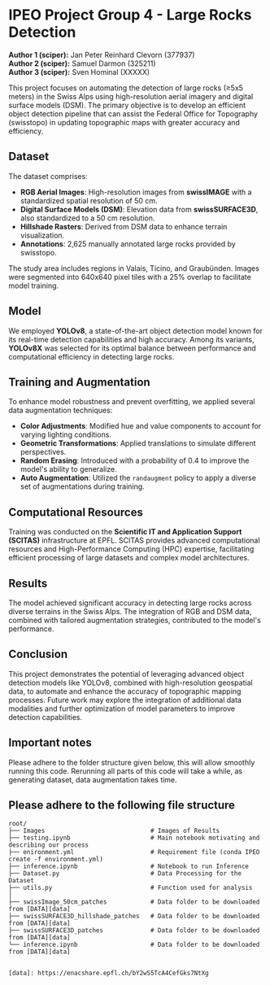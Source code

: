 # IPEO Project Group 4 - Large Rocks Detection

**Author 1 (sciper):** Jan Peter Reinhard Clevorn (377937)  
**Author 2 (sciper):** Samuel Darmon (325211)   
**Author 3 (sciper):** Sven Hominal (XXXXX) 

This project focuses on automating the detection of large rocks (≥5x5 meters) in the Swiss Alps using high-resolution aerial imagery and digital surface models (DSM). The primary objective is to develop an efficient object detection pipeline that can assist the Federal Office for Topography (swisstopo) in updating topographic maps with greater accuracy and efficiency.

## Dataset

The dataset comprises:

- **RGB Aerial Images**: High-resolution images from **swissIMAGE** with a standardized spatial resolution of 50 cm.
- **Digital Surface Models (DSM)**: Elevation data from **swissSURFACE3D**, also standardized to a 50 cm resolution.
- **Hillshade Rasters**: Derived from DSM data to enhance terrain visualization.
- **Annotations**: 2,625 manually annotated large rocks provided by swisstopo.

The study area includes regions in Valais, Ticino, and Graubünden. Images were segmented into 640x640 pixel tiles with a 25% overlap to facilitate model training.

## Model

We employed **YOLOv8**, a state-of-the-art object detection model known for its real-time detection capabilities and high accuracy. Among its variants, **YOLOv8X** was selected for its optimal balance between performance and computational efficiency in detecting large rocks.

## Training and Augmentation

To enhance model robustness and prevent overfitting, we applied several data augmentation techniques:

- **Color Adjustments**: Modified hue and value components to account for varying lighting conditions.
- **Geometric Transformations**: Applied translations to simulate different perspectives.
- **Random Erasing**: Introduced with a probability of 0.4 to improve the model's ability to generalize.
- **Auto Augmentation**: Utilized the `randaugment` policy to apply a diverse set of augmentations during training.

## Computational Resources

Training was conducted on the **Scientific IT and Application Support (SCITAS)** infrastructure at EPFL. SCITAS provides advanced computational resources and High-Performance Computing (HPC) expertise, facilitating efficient processing of large datasets and complex model architectures.

## Results

The model achieved significant accuracy in detecting large rocks across diverse terrains in the Swiss Alps. The integration of RGB and DSM data, combined with tailored augmentation strategies, contributed to the model's performance.

## Conclusion

This project demonstrates the potential of leveraging advanced object detection models like YOLOv8, combined with high-resolution geospatial data, to automate and enhance the accuracy of topographic mapping processes. Future work may explore the integration of additional data modalities and further optimization of model parameters to improve detection capabilities.

## Important notes

Please adhere to the folder structure given below, this will allow smoothly running this code. Rerunning all parts of this code will take a while, as generating dataset, data augmentation takes time. 


## Please adhere to the following file structure

```plaintext
root/
├── Images                             # Images of Results
├── testing.ipynb                      # Main notebook motivating and describing our process
├── enironment.yml                     # Requirement file (conda IPEO create -f environment.yml)
├── inference.ipynb                    # Notebook to run Inference
├── Dataset.py                         # Data Processing for the Dataset
├── utils.py                           # Function used for analysis
│
├── swissImage_50cm_patches            # Data folder to be downloaded from [DATA][data]
├── swissSURFACE3D_hillshade_patches   # Data folder to be downloaded from [DATA][data]
├── swissSURFACE3D_patches             # Data folder to be downloaded from [DATA][data]
└── inference.ipynb                    # Data folder to be downloaded from [DATA][data]


[data]: https://enacshare.epfl.ch/bY2wS5TcA4CefGks7NtXg

